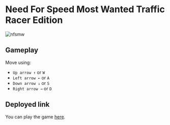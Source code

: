 # Need For Speed Most Wanted Traffic Racer Edition

![nfsmw](https://cdna.artstation.com/p/assets/images/images/039/001/058/large/-nfs-mw-3.jpg?1624651166)

## Gameplay
  Move using:
- `Up arrow ↑` or `W`
- `Left arrow ←` or `A`
- `Down arrow ↓` or `S`
- `Right arrow →` or `D`

## Deployed link
You can play the game [here](https://marvelous-profiterole-5a2299.netlify.app/index.html).


